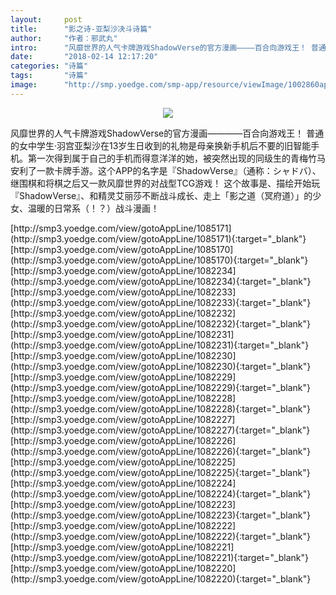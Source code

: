 ```yaml
---
layout:     post
title:      "影之诗-亚梨沙决斗诗篇"
author:     "作者：邪武丸"
intro:      "风靡世界的人气卡牌游戏ShadowVerse的官方漫画————百合向游戏王！ 普通的女中学生·羽宫亚梨沙在13岁生日收到的礼物是母亲换新手机后不要的旧智能手机。第一次得到属于自己的手机而得意洋洋的她，被突然出现的同级生的青梅竹马安利了一款卡牌手游。这个APP的名字是『ShadowVerse』（通称：シャドバ）、继围棋和将棋之后又一款风靡世界的对战型TCG游戏！ 这个故事是、描绘开始玩『ShadowVerse』、和精灵艾丽莎不断战斗成长、走上「影之道（冥府道）」的少女、温暖的日常系（！？）战斗漫画！"
date:       "2018-02-14 12:17:20"
categories: "诗篇"
tags:       "诗篇"
image:      "http://smp.yoedge.com/smp-app/resource/viewImage/1002860appline.png"
---
```

<div style="text-align: center">
<p><img src="http://smp.yoedge.com/smp-app/resource/viewImage/1002860appline.png"/></p>
</div>
<p class="post-meta">
<span>风靡世界的人气卡牌游戏ShadowVerse的官方漫画————百合向游戏王！ 普通的女中学生·羽宫亚梨沙在13岁生日收到的礼物是母亲换新手机后不要的旧智能手机。第一次得到属于自己的手机而得意洋洋的她，被突然出现的同级生的青梅竹马安利了一款卡牌手游。这个APP的名字是『ShadowVerse』（通称：シャドバ）、继围棋和将棋之后又一款风靡世界的对战型TCG游戏！ 这个故事是、描绘开始玩『ShadowVerse』、和精灵艾丽莎不断战斗成长、走上「影之道（冥府道）」的少女、温暖的日常系（！？）战斗漫画！</span>
</p>
[http://smp3.yoedge.com/view/gotoAppLine/1085171](http://smp3.yoedge.com/view/gotoAppLine/1085171){:target="_blank"}
[http://smp3.yoedge.com/view/gotoAppLine/1085170](http://smp3.yoedge.com/view/gotoAppLine/1085170){:target="_blank"}
[http://smp3.yoedge.com/view/gotoAppLine/1082234](http://smp3.yoedge.com/view/gotoAppLine/1082234){:target="_blank"}
[http://smp3.yoedge.com/view/gotoAppLine/1082233](http://smp3.yoedge.com/view/gotoAppLine/1082233){:target="_blank"}
[http://smp3.yoedge.com/view/gotoAppLine/1082232](http://smp3.yoedge.com/view/gotoAppLine/1082232){:target="_blank"}
[http://smp3.yoedge.com/view/gotoAppLine/1082231](http://smp3.yoedge.com/view/gotoAppLine/1082231){:target="_blank"}
[http://smp3.yoedge.com/view/gotoAppLine/1082230](http://smp3.yoedge.com/view/gotoAppLine/1082230){:target="_blank"}
[http://smp3.yoedge.com/view/gotoAppLine/1082229](http://smp3.yoedge.com/view/gotoAppLine/1082229){:target="_blank"}
[http://smp3.yoedge.com/view/gotoAppLine/1082228](http://smp3.yoedge.com/view/gotoAppLine/1082228){:target="_blank"}
[http://smp3.yoedge.com/view/gotoAppLine/1082227](http://smp3.yoedge.com/view/gotoAppLine/1082227){:target="_blank"}
[http://smp3.yoedge.com/view/gotoAppLine/1082226](http://smp3.yoedge.com/view/gotoAppLine/1082226){:target="_blank"}
[http://smp3.yoedge.com/view/gotoAppLine/1082225](http://smp3.yoedge.com/view/gotoAppLine/1082225){:target="_blank"}
[http://smp3.yoedge.com/view/gotoAppLine/1082224](http://smp3.yoedge.com/view/gotoAppLine/1082224){:target="_blank"}
[http://smp3.yoedge.com/view/gotoAppLine/1082223](http://smp3.yoedge.com/view/gotoAppLine/1082223){:target="_blank"}
[http://smp3.yoedge.com/view/gotoAppLine/1082222](http://smp3.yoedge.com/view/gotoAppLine/1082222){:target="_blank"}
[http://smp3.yoedge.com/view/gotoAppLine/1082221](http://smp3.yoedge.com/view/gotoAppLine/1082221){:target="_blank"}
[http://smp3.yoedge.com/view/gotoAppLine/1082220](http://smp3.yoedge.com/view/gotoAppLine/1082220){:target="_blank"}


